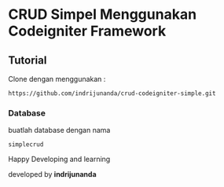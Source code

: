# CRUD Simpel Menggunakan Codeigniter Framework

## Tutorial 

Clone dengan menggunakan :

```
https://github.com/indrijunanda/crud-codeigniter-simple.git
```

### Database 

buatlah database dengan nama

```
simplecrud
```

Happy Developing and learning 

developed by **indrijunanda**